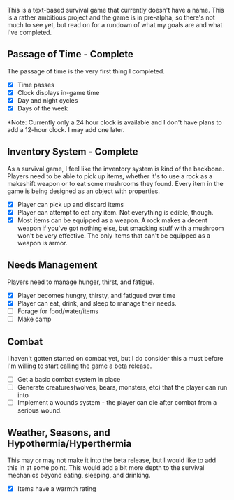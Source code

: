 This is a text-based survival game that currently doesn't have a name. This is a rather ambitious project and the game is in pre-alpha, so there's not much to see yet, but read on for a rundown of what my goals are and what I've completed.

## Passage of Time - Complete
The passage of time is the very first thing I completed.

- [x] Time passes
- [x] Clock displays in-game time
- [x] Day and night cycles
- [x] Days of the week

*Note: Currently only a 24 hour clock is available and I don't have plans to add a 12-hour clock. I may add one later.

## Inventory System - Complete
As a survival game, I feel like the inventory system is kind of the backbone. Players need to be able to pick up items, whether it's to use a rock as a makeshift weapon or to eat some mushrooms they found. Every item in the game is being designed as an object with properties.
- [x] Player can pick up and discard items
- [x] Player can attempt to eat any item. Not everything is edible, though.
- [x] Most items can be equipped as a weapon. A rock makes a decent weapon if you've got nothing else, but smacking stuff with a mushroom won't be very effective. The only items that can't be equipped as a weapon is armor.

## Needs Management
Players need to manage hunger, thirst, and fatigue. 
- [x] Player becomes hungry, thirsty, and fatigued over time
- [x] Player can eat, drink, and sleep to manage their needs.
- [ ] Forage for food/water/items
- [ ] Make camp

## Combat
I haven't gotten started on combat yet, but I do consider this a must before I'm willing to start calling the game a beta release. 
- [ ] Get a basic combat system in place
- [ ] Generate creatures(wolves, bears, monsters, etc) that the player can run into
- [ ] Implement a wounds system - the player can die after combat from a serious wound.

## Weather, Seasons, and Hypothermia/Hyperthermia
This may or may not make it into the beta release, but I would like to add this in at some point. This would add a bit more depth to the survival mechanics beyond eating, sleeping, and drinking. 
- [x] Items have a warmth rating
